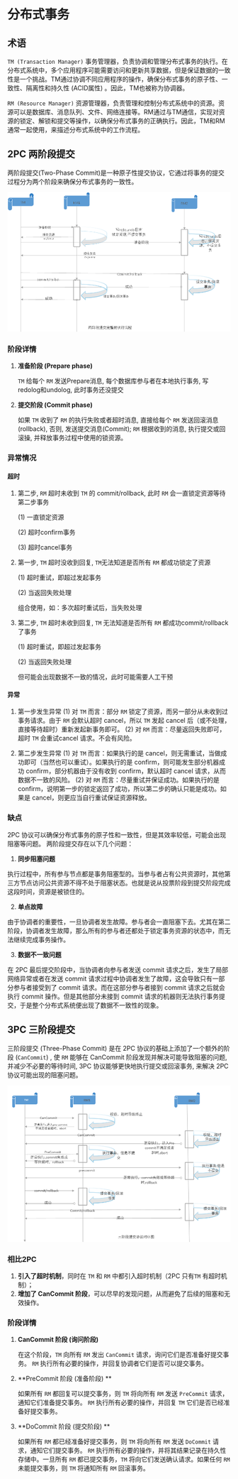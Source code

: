 # 分布式事务

## 术语

`TM (Transaction Manager)` 事务管理器，负责协调和管理分布式事务的执行。在分布式系统中，多个应用程序可能需要访问和更新共享数据，但是保证数据的一致性是一个挑战。TM通过协调不同应用程序的操作，确保分布式事务的原子性、一致性、隔离性和持久性 (ACID属性) 。因此，TM也被称为协调器。

`RM (Resource Manager)` 资源管理器，负责管理和控制分布式系统中的资源。资源可以是数据库、消息队列、文件、网络连接等。RM通过与TM通信，实现对资源的锁定、解锁和提交等操作，以确保分布式事务的正确执行。因此，TM和RM通常一起使用，来描述分布式系统中的工作流程。
## 2PC 两阶段提交
两阶段提交(Two-Phase Commit)是一种原子性提交协议，它通过将事务的提交过程分为两个阶段来确保分布式事务的一致性。

![2PC 两阶段提交](./img/2pc_flow.png)

### 阶段详情

1. **准备阶段 (Prepare phase)**

    `TM` 给每个 `RM` 发送Prepare消息, 每个数据库参与者在本地执行事务, 写redolog和undolog, 此时事务还没提交


2. **提交阶段 (Commit phase)**

    如果 `TM` 收到了 `RM` 的执行失败或者超时消息, 直接给每个 `RM` 发送回滚消息(rollback), 否则, 发送提交消息(Commit); `RM` 根据收到的消息, 执行提交或回滚操, 并释放事务过程中使用的锁资源。

### 异常情况
#### 超时
1. 第二步, `RM` 超时未收到 `TM` 的 commit/rollback, 此时 `RM` 会一直锁定资源等待第二步事务
    
    (1) 一直锁定资源

    (2) 超时confirm事务

    (3) 超时cancel事务

2. 第一步, `TM` 超时没收到回复, `TM`无法知道是否所有 `RM` 都成功锁定了资源

    (1) 超时重试，即超过发起事务

    (2) 当返回失败处理

    组合使用，如：多次超时重试后，当失败处理

3. 第二步, `TM` 超时未收到回复, `TM` 无法知道是否所有 `RM` 都成功commit/rollback了事务

    (1) 超时重试，即超过发起事务

    (2) 当返回失败处理

    但可能会出现数据不一致的情况，此时可能需要人工干预


#### 异常

1. 第一步发生异常
    (1) 对 `TM` 而言：部分 `RM` 锁定了资源，而另一部分从未收到过事务请求。由于 `RM` 会默认超时 cancel，所以 `TM` 发起 cancel 后（或不处理，直接等待超时）重新发起新事务即可。
    (2) 对 `RM` 而言：尽量返回失败即可，超时 `TM` 会重试cancel 请求。不会有风险。

2. 第二步发生异常
    (1) 对 `TM` 而言：如果执行的是 cancel，则无需重试，当做成功即可（当然也可以重试）。如果执行的是 confirm，则可能发生部分机器成功 confirm，部分机器由于没有收到 confirm，默认超时 cancel 请求，从而数据不一致的风险。
    (2) 对 `RM` 而言：尽量重试并保证成功。如果执行的是 confirm，说明第一步的锁定返回了成功，所以第二步的确认只能是成功。如果是 cancel，则更应当自行重试保证资源释放。

### 缺点

2PC 协议可以确保分布式事务的原子性和一致性，但是其效率较低，可能会出现阻塞等问题。
两阶段提交存在以下几个问题：

1. **同步阻塞问题**

  执行过程中，所有参与节点都是事务阻塞型的。当参与者占有公共资源时，其他第三方节点访问公共资源不得不处于阻塞状态。也就是说从投票阶段到提交阶段完成这段时间，资源是被锁住的。

2. **单点故障**
  
  由于协调者的重要性，一旦协调者发生故障。参与者会一直阻塞下去。尤其在第二阶段，协调者发生故障，那么所有的参与者还都处于锁定事务资源的状态中，而无法继续完成事务操作。
  
3. **数据不一致问题**
  
  在 2PC 最后提交阶段中，当协调者向参与者发送 commit 请求之后，发生了局部网络异常或者在发送 commit 请求过程中协调者发生了故障，这会导致只有一部分参与者接受到了 commit 请求。而在这部分参与者接到 commit 请求之后就会执行 commit 操作。但是其他部分未接到 commit 请求的机器则无法执行事务提交，于是整个分布式系统便出现了数据不一致性的现象。

## 3PC 三阶段提交
三阶段提交 (Three-Phase Commit) 是在 2PC 协议的基础上添加了一个额外的阶段 (`CanCommit`) , 使 `RM` 能够在 CanCommit 阶段发现并解决可能导致阻塞的问题, 并减少不必要的等待时间, 3PC 协议能够更快地执行提交或回滚事务, 来解决 2PC 协议可能出现的阻塞问题。

![3PC 三阶段提交](./img/3pc_flow.png)

### 相比2PC
1. **引入了超时机制**，同时在 `TM` 和 `RM` 中都引入超时机制（2PC 只有`TM` 有超时机制）；
2. **增加了 CanCommit 阶段**，可以尽早的发现问题，从而避免了后续的阻塞和无效操作。

### 阶段详情

1. **CanCommit 阶段 (询问阶段)**
  
    在这个阶段，`TM` 向所有 `RM` 发出 `CanCommit` 请求，询问它们是否准备好提交事务。 `RM` 执行所有必要的操作，并回复协调者它们是否可以提交事务。

2. **PreCommit 阶段 (准备阶段) **
    
    如果所有 `RM` 都回复可以提交事务，则 `TM` 将向所有 `RM` 发送 `PreCommit` 请求，通知它们准备提交事务。 `RM` 执行所有必要的操作，并回复 `TM` 它们是否已经准备好提交事务。

3. **DoCommit 阶段 (提交阶段) **
    
    如果所有 `RM` 都已经准备好提交事务，则 `TM` 将向所有 `RM` 发送 `DoCommit` 请求，通知它们提交事务。 `RM` 执行所有必要的操作，并将其结果记录在持久性存储中。一旦所有 `RM` 都已提交事务，`TM` 将向它们发送确认请求。如果任何 `RM` 未能提交事务，则 `TM` 将通知所有 `RM` 回滚事务。